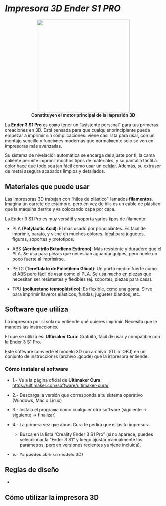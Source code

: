 # ***Impresora 3D Ender S1 PRO***

<p align="center">
  <img src="recursos/imgs SB/Ender 3.jpg" width="300" /><br>
  <b>Constituyen el motor principal de la impresión 3D</b>
</p>

La **Ender 3 S1 Pro** es como tener un “asistente personal” para tus primeras creaciones en 3D.
Está pensada para que cualquier principiante pueda empezar a imprimir sin complicaciones: viene casi lista para usar, con un montaje sencillo y funciones modernas que normalmente solo se ven en impresoras más avanzadas.

Su sistema de nivelación automática se encarga del ajuste por ti, la cama caliente permite imprimir muchos tipos de materiales, y su pantalla táctil a color hace que todo sea tan fácil como usar un celular. Además, su extrusor de metal asegura acabados limpios y detallados.

## **Materiales que puede usar**

Las impresoras 3D trabajan con “hilos de plástico” llamados **filamentos**. Imagina un carrete de estambre, pero en vez de hilo es un cable de plástico que la máquina derrite y va colocando capa por capa.

La Ender 3 S1 Pro es muy versátil y soporta varios tipos de filamento:

* PLA **(Polylactic Acid)**: El más usado por principiantes. Es fácil de imprimir, barato, y viene en muchos colores. Ideal para juguetes, figuras, soportes y prototipos.

* ABS **(Acrilonitrilo Butadieno Estireno)**: Más resistente y duradero que el PLA. Se usa para piezas que necesitan aguantar golpes, pero huele un poco fuerte al imprimirse.

* PETG **(Tereftalato de Polietileno Glicol)**: Un punto medio: fuerte como el ABS pero fácil de usar como el PLA. Se usa mucho en piezas que necesitan ser resistentes y flexibles (ej. soportes, piezas para casa).


* TPU **(poliuretano termoplástico)**: Es flexible, como una goma. Sirve para imprimir llaveros elásticos, fundas, juguetes blandos, etc.

## **Software que utiliza** 
La impresora por sí sola no entiende qué quieres imprimir. Necesita que le mandes las instrucciones.

El que se utiliza es: **Ultimaker Cura**: Gratuito, fácil de usar y compatible con la Ender 3 S1 Pro.

Este software convierte el modelo 3D (un archivo .STL o .OBJ) en un conjunto de instrucciones (archivo .gcode) que la impresora entiende.
  
### **Cómo instalar el software**

* 1.- Ve a la página oficial de **Ultimaker Cura**: https://ultimaker.com/software/ultimaker-cura/

* 2.- Descarga la versión que corresponda a tu sistema operativo (Windows, Mac o Linux)

* 3.- Instala el programa como cualquier otro software (siguiente → siguiente → finalizar) 

* 4.- La primera vez que abras Cura te pedirá que elijas tu impresora.
    * Busca en la lista “Creality Ender 3 S1 Pro” (si no aparece, puedes seleccionar la “Ender 3 S1” y luego ajustar manualmente los parámetros, pero en versiones recientes ya viene incluida).

* 5.- Ya puedes abrir un modelo 3D}

## **Reglas de diseño**
* 

## **Cómo utilizar la impresora 3D**
